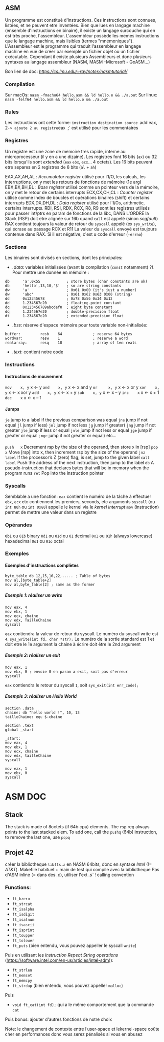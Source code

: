## ASM
Un programme est constitué d'instructions.
Ces instructions sont connues, listées, et ne peuvent etre inventées.
Bien que lues en langage machine (ensemble d'instructions en binaire), il existe un langage surcouche qui en est très proche, l'assembleur.
L'assembleur possède les memes instructions que le langage machine, mais lisibles (termes "mnémoniques"). L'Assembleur est le programme qui traduit l'assembleur en langage machine en vue de créer par exemple un fichier objet ou un fichier exécutable.
Cependant il existe plusieurs Assembleurs et donc plusieurs syntaxes au langage assembleur (NASM, MASM -Microsoft - GoASM...)

Bon lien de doc: *https://cs.lmu.edu/~ray/notes/nasmtutorial/*

### Compilation
Sur macOs: `nasm -fmacho64 hello.asm && ld hello.o && ./a.out`
Sur linux: `nasm -felf64 hello.asm && ld hello.o && ./a.out`

### Rules
Les instructions ont cette forme: `instruction destination source
`add eax, 2` -> ajoute 2 au registre `eax`
`;` est utilisé pour les commentaires

### Registres
Un registre est une zone de memoire tres rapide, interne au microprocesseur (il y en a une dizaine). Les registres font 16 bits (`ax`) ou 32 bits lorsqu'ils sont *extended* (`eax` `ebx`, `ecx`... 4 octets). Les 16 bits peuvent etre separes en 2 registres de 8 bits (`al` + `ah`)

EAX,AX,AH,AL : *Accumulator register* utilisé pour l'I/O, les calculs, les interruptions, on y met les retours de fonctions de mémoire (1e arg)
EBX,BX,BH,BL : *Base register* utilisé comme un pointeur vers de la mémoire, on y met le retour de certains interrupts
ECX,CX,CH,CL : *Counter register* utilisé comme index de boucles et opérations binaires (shift) et certains interrupts
EDX,DX,DH,DL : *Data register* utilisé pour l'I/Os, arithmetic, certains interrupts.
RDI, RSI, RDX, RCX, R8, R9 sont les registres utilisés pour passer int/ptrs en param de fonctions de la libc, DANS L'ORDRE
la Stack (RSP) doit etre alignée sur 16b quand `call` est appelé (sinon *segfault*)
RAX contient toujours la valeur de retour du `syscall` appelé (ex `sys_write`), qui écrase au passage RCX et R11
La valeur du `syscall` envoyé est toujours contenue dans RAX. Si il est négative, c'est u code d'erreur (`-errno`)

### Sections
Les binaires sont divisés en sections, dont les principales:
- *.data*: variables initialisées (avant la compilation (`const` notamment) ?). Pour mettre une donnée en mémoire :
```
db		'a',0x55            ; store bytes (char constants are ok)
db		'hello',13,10,'$'   ; so are string constants
dw		'a'                 ; 0x61 0x00 (it's just a number)
dw		'abc'               ; 0x61 0x62 0x63 0x00 (string)
dd		0x12345678          ; 0x78 0x56 0x34 0x12
dd		1.234567e20         ; floating-point constant
dq		0x123456789abcdef0  ; eight byte constant
dq		1.234567e20         ; double-precision float
dt		1.234567e20         ; extended-precision float
```
- *.bss*: réserve d'espace mémoire pour toute variable non-initialisée:
```
buffer:         resb    64              ; reserve 64 bytes
wordvar:        resw    1               ; reserve a word
realarray:      resq    10              ; array of ten reals
```
- *.text*: contient notre code 

### Instructions

#### Instructions de mouvement
`mov	x, y`	x ← y
`and	x, y` 	x ← x and y
`or		x, y`	x ← x or y
`xor	x, y` 	x ← x xor y
`add	x, y` 	x ← x + y
`sub	x, y` 	x ← x – y
`inc	x`		x ←  x + 1
`dec	x`		x ←  x – 1

#### Jumps
`je`			jump to a label if the previous comparison was equal
`jne`			jump if not equal
`jl`			jump if less)
`jnl`			jump if not less
`jg`			jump if greater)
`jng`			jump if not greater
`jle`			jump if less or equal
`jnle`			jump if not less or equal
`jge`			jump if greater or equal
`jnge`			jump if not greater or equal)
etc...

#### 
`push	x`		Decrement rsp by the size of the operand, then store x in [rsp]
`pop	x`		Move [rsp] into x, then increment rsp by the size of the operand
`jnz	label` 	If the processor’s Z (zero) flag, is set, jump to the given label
`call	label`	Push the address of the next instruction, then jump to the label
`db`			A pseudo-instruction that declares bytes that will be in memory when the program runs
`ret`			Pop into the instruction pointer 

### Syscalls
Semblable a une fonction:
`eax` 			contient le numéro de la tâche à effectuer
`ebx`, `ecx`	etc contiennent les premiers, seconds, etc arguments
`syscall` 		(ou `int 80h` ou `int 0x80`) appelle le kernel via le *kernel interrupt*
`mov`			(instruction) permet de mettre une valeur dans un registre

### Opérandes
`0b1` ou `01b`						binary
`0d1` ou `01d` ou `01`				decimal
`0x1` ou `01h` (always lowercase)	hexadecimal
`0o1` ou `01o`						octal

### Exemples

#### Exemples d'instructions complètes
```
byte_table db 12,15,16,22,..... ; Table of bytes
mov al,[byte_table+2]
mov al,byte_table[2] ; same as the former
```

##### Exemple 1: réaliser un write
```
mov eax, 4
mov ebx, 1
mov ecx, chaine
mov edx, TailleChaine
syscall
```
`eax` contiendra la valeur de retour du syscall.
Le numéro du syscall write est `4`. `sys_write(int fd, char *str);`
Le numéro de la sortie standard est 1 et doit etre le 1e argument
la chaine à écrire doit être le 2nd argument

##### Exemple 2: réaliser un exit
```
mov eax, 1
mov ebx, 0 ; envoie 0 en param a exit, soit pas d'erreur
syscall
```
`eax` contiendra le retour du syscall `1`, soit `sys_exit(int err_code);`

##### Exemple 3: réaliser un *Hello World*
```
section .data
chaine: db "hello world !", 10, 13
tailleChaine: equ $-chaine

section .text
global _start

_start:
mov eax, 4
mov ebx, 1
mov ecx, chaine
mov edx, tailleChaine
syscall

mov eax, 1
mov ebx, 0
syscall
```

# ASM DOC
## Stack
The stack is made of 8octets (if 64b cpu) elements.
The `rsp` reg always points to the last stacked elem.
To add one, call the `pushq` (64b) instruction, to remove the last one, use `popq`

## Projet 42
créer la bibliotheque `libfts.a` en NASM 64bits, donc en syntaxe *Intel* (!= *AT&T*).
Makefile habituel + main de test qui compile avec la bibliotheque
Pas d'ASM inline (= dans des *.c*), utiliser l'ext *.s`*
! calling convention

### Functions:
- `ft_bzero`
- `ft_strcat`
- `ft_isalpha`
- `ft_isdigit`
- `ft_isalnum`
- `ft_isascii`
- `ft_isprint`
- `ft_toupper`
- `ft_tolower`
- `ft_puts` (bien entendu, vous pouvez appeller le syscall `write`)

Puis en utilisant les *Instruction Repeat String operations* (https://software.intel.com/en-us/articles/intel-sdm)):
- `ft_strlen`
- `ft_memset`
- `ft_memcpy`
- `ft_strdup` (bien entendu, vous pouvez appeller `malloc`)

Puis
- `void ft_cat(int fd);` qui a le même comportement que la commande `cat`

Puis bonus: ajouter d'autres fonctions de notre choix

Note: le changement de contexte entre l’user-space et lekernel-space coûte cher en performances donc vous serez pénalisés si vous en abusez


